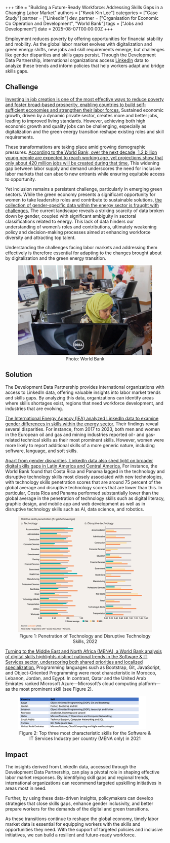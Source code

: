 +++
title = "Building a Future-Ready Workforce: Addressing Skills Gaps in a Changing Labor Market"
authors = ["Kwok Kin Lee"]
categories = ["Case Study"]
partner = ["LinkedIn"]
dev_partner = ["Organisation for Economic Co Operation and Development", "World Bank"]
tags = ["Jobs and Development"]
date = 2025-08-07T00:00:00Z
+++

Employment reduces poverty by offering opportunities for financial stability and mobility. As the global labor market evolves with digitalization and green energy shifts, new jobs and skill requirements emerge, but challenges like gender disparities and skills gaps persist. Through the Development Data Partnership, international organizations access [LinkedIn](https://economicgraph.linkedin.com/)  data to analyze these trends and inform policies that help workers adapt and bridge skills gaps.

## Challenge

[Investing in job creation is one of the most effective ways to reduce poverty and foster broad-based prosperity, enabling countries to build self-sufficient economies and strengthen their labor forces.](https://www.worldbank.org/en/news/immersive-story/2025/04/17/jobs-the-surest-way-to-fight-poverty) Sustained economic growth, driven by a dynamic private sector, creates more and better jobs, leading to improved living standards. However, achieving both high economic growth and quality jobs can be challenging, especially as digitalization and the green energy transition reshape existing roles and skill requirements.

These transformations are taking place amid growing demographic pressures. [According to the World Bank, over the next decade, 1.2 billion young people are expected to reach working age, yet projections show that only about 420 million jobs will be created during that time.](https://www.worldbank.org/en/news/immersive-story/2025/04/17/jobs-the-surest-way-to-fight-poverty) This widening gap between labor supply and demand underscores the need for inclusive labor markets that can absorb new entrants while ensuring equitable access to opportunity.

Yet inclusion remains a persistent challenge, particularly in emerging green sectors. While the green economy presents a significant opportunity for women to take leadership roles and contribute to sustainable solutions, [the collection of gender-specific data within the energy sector is fraught with challenges.](https://www.iea.org/data-and-statistics/data-tools/gender-and-energy-data-explorer?Topic=Skills&Indicator=Most+prominent+skills+by+region+and+category#metadata) The current landscape reveals a striking scarcity of data broken down by gender, coupled with significant ambiguity in sectoral classifications related to energy. This lack of data hinders our understanding of women’s roles and contributions, ultimately weakening policy and decision-making processes aimed at enhancing workforce diversity and attracting top talent.

Understanding the challenges facing labor markets and addressing them effectively is therefore essential for adapting to the changes brought about by digitalization and the green energy transition.


<figure align="centre">
    <img src="building-a-future-ready-workforce-addressing-skills-gaps-in-a-changing-labor-market_thumnail.png"
    <figcaption>
        <center>
Photo: World Bank
  </center>
    </figcaption>
</figure>


## Solution

The Development Data Partnership provides international organizations with access to LinkedIn data, offering valuable insights into labor market trends and skills gaps. By analyzing this data, organizations can identify areas where skills shortages exist, regions that need workforce development, and industries that are evolving.

[The International Energy Agency (IEA) analyzed LinkedIn data to examine gender differences in skills within the energy sector.](https://datapartnership.org/updates/examining-gender-disparities-in-skills-within-the-energy-sector-insights-from-linkedin-data/) Their findings reveal several disparities. For instance, from 2017 to 2023, both men and women in the European oil and gas and mining industries reported oil- and gas-related technical skills as their most prominent skills. However, women were more likely to report additional skills of a more generic nature, including software, language, and soft skills.

[Apart from gender disparities, LinkedIn data also shed light on broader digital skills gaps in Latin America and Central America.](https://datapartnership.org/updates/prevalence-of-technology-skills-in-cadr/) For instance, the World Bank found that Costa Rica and Panama lagged in the technology and disruptive technology skills most closely associated with new technologies, with technology skills penetration scores that are around 75 percent of the global average and disruptive technology scores that are lower than this. In particular, Costa Rica and Panama performed substantially lower than the global average in the penetration of technology skills such as digital literacy, graphic design, and mobile app and web development as well as in disruptive technology skills such as AI, data science, and robotics.

<figure align="centre">
    <img src="building-a-future-ready-workforce-addressing-skills-gaps-in-a-changing-labor-market_figure1.png"
    <figcaption>
        <center>
Figure 1: Penetration of Technology and Disruptive Technology Skills, 2022
  </center>
    </figcaption>
</figure>

[Turning to the Middle East and North Africa (MENA), a World Bank analysis of digital skills highlights distinct national trends in the Software & IT Services sector, underscoring both shared priorities and localized specialization.](https://datapartnership.org/updates/digital-skills-gap-mena/) Programming languages such as Bootstrap, Git, JavaScript, and Object-Oriented Programming were most characteristic in Morocco, Lebanon, Jordan, and Egypt. In contrast, Qatar and the United Arab Emirates ranked Microsoft Azure—Microsoft’s cloud computing platform—as the most prominent skill (see Figure 2).

<figure align="centre">
    <img src="building-a-future-ready-workforce-addressing-skills-gaps-in-a-changing-labor-market_figure2.png"
    <figcaption>
        <center>
Figure 2: Top three most characteristic skills for the Software & IT Services Industry per country (MENA only) in 2021
  </center>
    </figcaption>
</figure>

## Impact

The insights derived from LinkedIn data, accessed through the Development Data Partnership, can play a pivotal role in shaping effective labor market responses. By identifying skill gaps and regional trends, international organizations can recommend targeted upskilling initiatives in areas most in need.

Further, by using these data-driven insights, policymakers can develop strategies that close skills gaps, enhance gender inclusivity, and better prepare workers for the demands of the digital and green transitions.

As these transitions continue to reshape the global economy, timely labor market data is essential for equipping workers with the skills and opportunities they need. With the support of targeted policies and inclusive initiatives, we can build a resilient and future-ready workforce.







